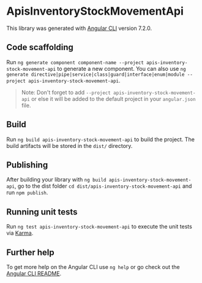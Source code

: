 # ApisInventoryStockMovementApi

This library was generated with [Angular CLI](https://github.com/angular/angular-cli) version 7.2.0.

## Code scaffolding

Run `ng generate component component-name --project apis-inventory-stock-movement-api` to generate a new component. You can also use `ng generate directive|pipe|service|class|guard|interface|enum|module --project apis-inventory-stock-movement-api`.

> Note: Don't forget to add `--project apis-inventory-stock-movement-api` or else it will be added to the default project in your `angular.json` file.

## Build

Run `ng build apis-inventory-stock-movement-api` to build the project. The build artifacts will be stored in the `dist/` directory.

## Publishing

After building your library with `ng build apis-inventory-stock-movement-api`, go to the dist folder `cd dist/apis-inventory-stock-movement-api` and run `npm publish`.

## Running unit tests

Run `ng test apis-inventory-stock-movement-api` to execute the unit tests via [Karma](https://karma-runner.github.io).

## Further help

To get more help on the Angular CLI use `ng help` or go check out the [Angular CLI README](https://github.com/angular/angular-cli/blob/master/README.md).
